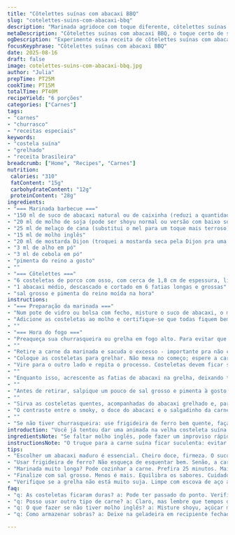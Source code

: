 ```yaml
---
title: "Côtelettes suínas com abacaxi BBQ"
slug: "cotelettes-suins-com-abacaxi-bbq"
description: "Marinada agridoce com toque diferente, côtelettes suínas grelhados até ficar levemente caramelizados, acompanhados de abacaxi grelhado com leve crosta. Mistura de sabores que explodem na boca, com um toque de fumaça e textura firme da carne, sem lactose, ovos ou amendoim, para seis pessoas."
metaDescription: "Côtelettes suínas com abacaxi BBQ, o toque certo de sabor e textura. Ideal para um churrasco memorável."
ogDescription: "Experimente essa receita de côtelettes suínas com abacaxi BBQ, a marinada perfeita traz um sabor incrível."
focusKeyphrase: "Côtelettes suínas com abacaxi BBQ"
date: 2025-08-16
draft: false
image: cotelettes-suins-com-abacaxi-bbq.jpg
author: "Julia"
prepTime: PT25M
cookTime: PT15M
totalTime: PT40M
recipeYield: "6 porções"
categories: ["Carnes"]
tags:
- "carnes"
- "churrasco"
- "receitas especiais"
keywords:
- "costela suína"
- "grelhado"
- "receita brasileira"
breadcrumb: ["Home", "Recipes", "Carnes"]
nutrition: 
 calories: "310"
 fatContent: "15g"
 carbohydrateContent: "12g"
 proteinContent: "28g"
ingredients:
- "=== Marinada barbecue ==="
- "150 ml de suco de abacaxi natural ou de caixinha (reduzi a quantidade pra não ficar muito líquido)"
- "20 ml de molho de soja (pode ser shoyu normal ou versão com baixo sódio)"
- "25 ml de melaço de cana (substitui o mel para um toque mais terroso)"
- "15 ml de molho inglês"
- "20 ml de mostarda Dijon (troquei a mostarda seca pela Dijon pra uma textura mais cremosa)"
- "3 ml de alho em pó"
- "3 ml de cebola em pó"
- "pimenta do reino a gosto"
- ""
- "=== Côtelettes ==="
- "6 costeletas de porco com osso, com cerca de 1,8 cm de espessura, limpas de gordura excessiva"
- "1 abacaxi médio, descascado e cortado em 6 fatias longas e grossas"
- "sal grosso e pimenta do reino moída na hora"
instructions:
- "=== Preparação da marinada ==="
- "Num pote de vidro ou bolsa com fecho, misture o suco de abacaxi, o molho de soja, melaço de cana, molho inglês, mostarda Dijon, alho e cebola em pó, além da pimenta do reino. Experimente a marinada antes de colocar a carne: tem que ficar marcante, ligeiramente adocicada e equilibrada; ajuste se usar suco industrializado que costuma ser mais doce."
- "Adicione as costeletas ao molho e certifique-se que todas fiquem bem cobertas. Deixe repousar em geladeira por pelo menos 25 minutos. Já provei deixar até 40, mas mais que isso começa a cozinhar a carne por causa da acidez do abacaxi."
- ""
- "=== Hora do fogo ==="
- "Preaqueça sua churrasqueira ou grelha em fogo alto. Para evitar que grude, unte a grelha com óleo de canola ou azeite (passe um papel toalha embebido em óleo na grelha quente esfregando com pegadores, atenção pra não queimar)."
- ""
- "Retire a carne da marinada e sacuda o excesso - importante pra não criar um vapor que atrapalha o caramelizado. Guarde o resto da marinada para pincelar depois, mas aqueça antes se quiser usar."
- "Coloque as costeletas para grelhar. Não mexa no começo; espere a carne chiar e criar uma crostinha dourada. Isso deve levar uns 5 minutos (observação pessoal: dependendo do fogo, talvez 6, 7 minutos, mas a dica é verificar as laterais, quando elas começam a mudar de cor, pode virar)."
- "Vire para o outro lado e repita o processo. Costeletas devem ficar suculentas, com uma leve resistência ao toque, sinal de que não estão passadas."
- ""
- "Enquanto isso, acrescente as fatias de abacaxi na grelha, deixando tostar por uns 3 minutos de cada lado — querem ficar com marcas visíveis, caramelizadas, que ajudam a tirar aquela acidez crua e ressaltar a doçura."
- ""
- "Antes de retirar, salpique um pouco de sal grosso e pimenta à gosto nas costeletas e no abacaxi. Serve pra equilibrar os sabores e realçar o aroma."
- ""
- "Sirva as costeletas quentes, acompanhadas do abacaxi grelhado e, para contrapor, uma saladinha verde bem simples com folhas jovens, um fio de azeite e limão."
- "O contraste entre o smoky, o doce do abacaxi e o salgadinho da carne vai bem."
- ""
- "Se não tiver churrasqueira: use frigideira de ferro bem quente, faça os mesmos passos, só cuidado que o tempo muda - nesse caso, reduza para 3-4 minutos por lado para não ressecar."
introduction: "Você já tentou dar uma animada na velha costeleta suína de churrasco e quase desistiu? O segredo está na marinada: o abacaxi traz açúcar natural que ajuda a criar aquela crosta caramelizada na brasa, enquanto os temperos jogam uma química boa com a carne. Troquei o mel pelo melaço, ganhando uma profundidade que não esperava. Além disso, troquei a mostarda seca pela Dijon para ajudar na textura e evitar grumos. Se você deixar a carne marinando demais, o abacaxi começa a ‘cozinhar’ por dentro e deixa a carne mais mole que deveria. E, claro, não existe atalho que substitua o olho e o tato na hora da grelha. Quem coloca o dedo sabe o ponto da carne, não o relógio."
ingredientsNote: "Se faltar molho inglês, pode fazer um improviso rápido com shoyu, açúcar mascavo, vinagre e um pouco de pimenta malagueta - dá pra salvar o dia sem sair correndo ao mercado. O suco de abacaxi comprado pode ter mais açúcar e menos acidez, por isso ajuste o mel ou melaço para equilíbrio. A mostarda Dijon, além de sabor, ajuda a emulsificar a marinada, evitando que a carne fique com textura estranha. Abacaxi fresco é imprescindível; os enlatados têm conservantes e perdem aquele cheiro fresco. Para quem tem dificuldade em grelhar sem grudar, uma pitada de farinha de mandioca na grelha com óleo pode ajudar a formar uma camada protetora. Além disso, sempre mantenha o fogo alto na hora de selar para preservar os sucos da carne."
instructionsNote: "O truque para a carne suína ficar suculenta: evitar cozinhar demais. O tempo indicado é base, mas apoie nos sinais: bordas mudando de cor, carne firme mas ainda ligeiramente macia quando pressionada com o dedo. A grelha deve estar enferrujada ou muito suja? Lembre-se de limpar com escova de aço antes e limpar logo antes do uso com óleo para evitar que a carne grude. Quando virar a carne, levantando a peça para ver a parte de baixo, observe a coloração dourada escura, quase caramelizada. Evite ficar virando toda hora, estraga a textura. Para quem resolver usar frigideira, sempre aqueça bem, não tente fritar a carne em fogo baixo porque vai soltar muita água e não cria crosta. O abacaxi precisa ser firme para não desmanchar na grelha; fatias muito finas acabam grudando e desfiando. E a melhor parte? Sentar e ouvir o som do crepitar da carne, aquele cheiro no ar que traz o melhor do churrasco caseiro."
tips:
- "Escolher um abacaxi maduro é essencial. Cheiro doce, firmeza. O suco faz diferença. Ajuste a marinada se usar industrializado. Pimenta do reino moída na hora realça."
- "Usar frigideira de ferro? Não esqueça de esquentar bem. Senão, a carne solta muita água. Aqueça a grelha antes. Cuidado com o tempo, ajuste conforme o fogo."
- "Marinada muito longa? Pode cozinhar a carne. Prefira 25 minutos. Mais que isso, a textura muda. Olhe para as laterais da carne. Mudou de cor, é hora de virar."
- "Finalize com sal grosso. Menos é mais. Equilibra os sabores. Cuidado ao grelhar o abacaxi. Não deixe muito tempo ou vai perder a textura crocante."
- "Verifique se a grelha não está muito suja. Limpe com escova de aço antes de começar. Isso ajuda a evitar que a carne grude. Não vire a carne toda hora. Estraga o caramelizado."
faq:
- "q: As costeletas ficaram duras? a: Pode ter passado do ponto. Verifique a maciez com o toque. Carne firme, mas ainda um pouco macia é ideal. Acuidade é tudo."
- "q: Posso usar outro tipo de carne? a: Claro, mas lembre que tempos de cozimento mudam. Frango ou até carne de boi ficam diferentes. Sirva com mesmo acompanhamento."
- "q: O que fazer se não tiver molho inglês? a: Misture shoyu, açúcar mascavo e vinagre. Isso pode salvar a marinada. Ou use temperos alternativos como salsinha e cebolinha."
- "q: Como armazenar sobras? a: Deixe na geladeira em recipiente fechado, consume em até 2 dias. Para reaquecer, grelhe de novo. Adiciona sabor e crocância."

---
```

